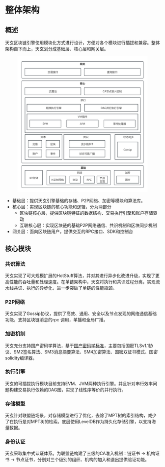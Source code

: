 # 整体架构

## 概述

天玄区块链引擎使用模块化方式进行设计，方便对各个模块进行插拔和兼容。整体架构自下而上，天玄划分成基础层、核心层和网关层。

<div align="left">

<figure><img src="../assets/整体架构.png" alt=""><figcaption></figcaption></figure>

</div>

* 基础层：提供天玄引擎基础的存储、P2P网络、加密等模块和算法库。
* 核心层：实现区块链的核心功能和逻辑，分为两部分
  * 区块链核心层，提供区块链特征的数据结构、交易执行引擎和账户存储驱动
  * 互联核心层：实现区块链的基础P2P网络通信、共识机制和区块同步机制
* 网关层：面向区块链用户，提供交互的RPC接口、SDK和控制台

## 核心模块

### 共识算法

天玄实现了可大规模扩展的HotStuff算法，并对其进行异步化改进升级，实现了更高性能的吞吐量和处理速度。在单链架构中，天玄将执行和共识过程分离，实现流水线共识、执行的异步化，进一步突破了单链的性能瓶颈。

### P2P网络

天玄实现了Gossip协议，提供了高效、通用、安全以及节点发现的网络通信基础功能，支持区块链消息的rpc 调用，单播和全局广播。

### 加密机制

天玄充分支持国产密码学算法，基于[国产密码学标准](http://www.gmbz.org.cn/main/bzlb.html)，主要包括国密TLSv1.1协议、SM2签名算法、SM3消息摘要算法、SM4加密算法、国密双证书模式、国密solidity编译器。

### 执行引擎

天玄的可插拔执行模块目前支持EVM、JVM两种执行引擎。并且针对串行效率问题构建交易执行依赖的DAG图，实现了线性序等价的并行执行。

### 存储模型

天玄针对联盟链场景，对存储模型进行了优化，去除了MPT树的索引结构，减少了在执行是对MPT树的检索。底层使用LevelDB作为持久化存储引擎，以支持海量数据。

### 身份认证

天玄采取集中式认证体系。为联盟链构建了三级的CA准入机制：链证书 → 机构证书 → 节点证书，分别对三个级别的组织、机构的加入和退出提供验证功能。
